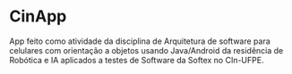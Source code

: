 # CinApp
App feito como atividade da disciplina de Arquitetura de software para celulares com orientação a objetos usando Java/Android da residência de Robótica e IA aplicados a testes de Software da Softex no CIn-UFPE.
